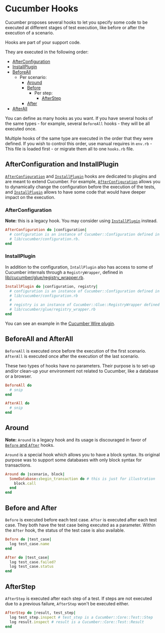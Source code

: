# Cucumber Hooks

Cucumber proposes several hooks to let you specify some code to be executed at
different stages of test execution, like before or after the execution of a
scenario.

Hooks are part of your support code.

They are executed in the following order:

- [AfterConfiguration](#afterconfiguration-and-installplugin)
- [InstallPlugin](#afterconfiguration-and-installplugin)
- [BeforeAll](#beforeall-and-afterall)
  - Per scenario:
    - [Around](#around)
    - [Before](#before-and-after)
      - Per step:
        - [AfterStep](#afterstep)
    - [After](#before-and-after)
- [AfterAll](#beforeall-and-afterall)

You can define as many hooks as you want. If you have several hooks of the same
types - for example, several `BeforeAll` hooks - they will be all executed once.

Multiple hooks of the same type are executed in the order that they were defined.
If you wish to control this order, use manual requires in `env.rb` - This file is
loaded first - or migrate them all to one `hooks.rb` file.

## AfterConfiguration and InstallPlugin

[`AfterConfiguration`](#afterconfiguration) and [`InstallPlugin`](#installplugin)
hooks are dedicated to plugins and are meant to extend Cucumber. For example,
[`AfterConfiguration`](#afterconfiguration) allows you to dynamically change the
configuration before the execution of the tests, and [`InstallPlugin`](#installplugin)
allows to have some code that would have deeper impact on the execution.

### AfterConfiguration

**Note:** this is a legacy hook. You may consider using [`InstallPlugin`](#installplugin) instead.

```ruby
AfterConfiguration do |configuration|
  # configuration is an instance of Cucumber::Configuration defined in
  # lib/cucumber/configuration.rb.
end
```

### InstallPlugin

In addition to the configuration, `IntallPlugin` also has access to some of Cucumber
internals through a `RegistryWrapper`, defined in
[lib/cucumber/glue/registry_wrapper.rb](../../../../lib/cucumber/glue/registry_wrapper.rb).

```ruby
InstallPlugin do |configuration, registry|
  # configuration is an instance of Cucumber::Configuration defined in
  # lib/cucumber/configuration.rb
  #
  # registry is an instance of Cucumber::Glue::RegistryWrapper defined in
  # lib/cucumber/glue/registry_wrapper.rb
end
```

You can see an example in the [Cucumber Wire plugin](https://github.com/cucumber/cucumber-ruby-wire).

## BeforeAll and AfterAll

`BeforeAll` is executed once before the execution of the first scenario. `AfterAll`
is executed once after the execution of the last scenario.

These two types of hooks have no parameters. Their purpose is to set-up and/or clean-up
your environment not related to Cucumber, like a database or a browser.

```ruby
BeforeAll do
  # snip
end

AfterAll do
  # snip
end
```

## Around

**Note:** `Around` is a legacy hook and its usage is discouraged in favor of
[`Before` and `After`](#before-and-after) hooks.

`Around` is a special hook which allows you to have a block syntax. Its original
purpose was to support some databases with only block syntax for transactions.

```ruby
Around do |scenario, block|
  SomeDatabase::begin_transaction do # this is just for illustration
    block.call
  end
end
```

## Before and After

`Before` is executed before each test case. `After` is executed after each test case.
They both have the test case being executed as a parameter. Within the `After` hook,
the status of the test case is also available.

```ruby
Before do |test_case|
  log test_case.name
end

After do |test_case|
  log test_case.failed?
  log test_case.status
end
```

## AfterStep

`AfterStep` is executed after each step of a test. If steps are not executed due
to a previous failure, `AfterStep` won't be executed either.

```ruby
AfterStep do |result, test_step|
  log test_step.inspect # test_step is a Cucumber::Core::Test::Step
  log result.inspect # result is a Cucumber::Core::Test::Result
end
```
